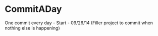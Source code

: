 CommitADay
==========

One commit every day - Start - 09/26/14 (Filler project to commit when nothing else is happening)
